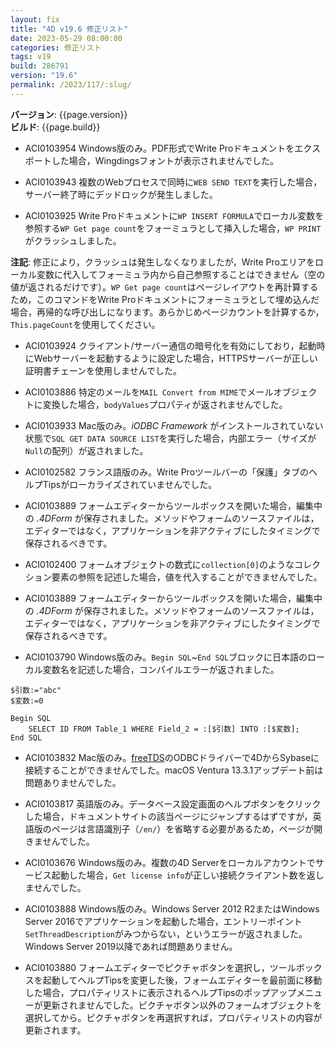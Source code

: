 ```yaml
---
layout: fix
title: "4D v19.6 修正リスト"
date: 2023-05-29 08:00:00
categories: 修正リスト
tags: v19
build: 286791
version: "19.6"
permalink: /2023/117/:slug/
---
```


**バージョン**: {{page.version}}  
**ビルド**: {{page.build}} 

* ACI0103954 Windows版のみ。PDF形式でWrite Proドキュメントをエクスポートした場合，Wingdingsフォントが表示されませんでした。

* ACI0103943 複数のWebプロセスで同時に`WEB SEND TEXT`を実行した場合，サーバー終了時にデッドロックが発生しました。

* ACI0103925 Write Proドキュメントに`WP INSERT FORMULA`でローカル変数を参照する`WP Get page count`をフォーミュラとして挿入した場合，`WP PRINT`がクラッシュしました。

**注記**: 修正により，クラッシュは発生しなくなりましたが，Write Proエリアをローカル変数に代入してフォーミュラ内から自己参照することはできません（空の値が返されるだけです）。`WP Get page count`はページレイアウトを再計算するため，このコマンドをWrite Proドキュメントにフォーミュラとして埋め込んだ場合，再帰的な呼び出しになります。あらかじめページカウントを計算するか，`This.pageCount`を使用してください。

* ACI0103924 クライアント/サーバー通信の暗号化を有効にしており，起動時にWebサーバーを起動するように設定した場合，HTTPSサーバーが正しい証明書チェーンを使用しませんでした。

* ACI0103886 特定のメールを`MAIL Convert from MIME`でメールオブジェクトに変換した場合，`bodyValues`プロパティが返されませんでした。
 
* ACI0103933 Mac版のみ。*iODBC Framework* がインストールされていない状態で`SQL GET DATA SOURCE LIST`を実行した場合，内部エラー（サイズが`Null`の配列）が返されました。

* ACI0102582 フランス語版のみ。Write Proツールバーの「保護」タブのヘルプTipsがローカライズされていませんでした。

* ACI0103889 フォームエディターからツールボックスを開いた場合，編集中の *.4DForm* が保存されました。メソッドやフォームのソースファイルは，エディターではなく，アプリケーションを非アクティブにしたタイミングで保存されるべきです。

* ACI0102400 フォームオブジェクトの数式に`collection[0]`のようなコレクション要素の参照を記述した場合，値を代入することができませんでした。
 
* ACI0103889 フォームエディターからツールボックスを開いた場合，編集中の *.4DForm* が保存されました。メソッドやフォームのソースファイルは，エディターではなく，アプリケーションを非アクティブにしたタイミングで保存されるべきです。

* ACI0103790 Windows版のみ。`Begin SQL`~`End SQL`ブロックに日本語のローカル変数名を記述した場合，コンパイルエラーが返されました。

```4d
$引数:="abc"
$変数:=0

Begin SQL
    SELECT ID FROM Table_1 WHERE Field_2 = :[$引数] INTO :[$変数];
End SQL
```

* ACI0103832 Mac版のみ。[freeTDS](https://www.freetds.org/)のODBCドライバーで4DからSybaseに接続することができませんでした。macOS Ventura 13.3.1アップデート前は問題ありませんでした。

* ACI0103817 英語版のみ。データベース設定画面のヘルプボタンをクリックした場合，ドキュメントサイトの該当ページにジャンプするはずですが，英語版のページは言語識別子（`/en/`）を省略する必要があるため，ページが開きませんでした。

* ACI0103676 Windows版のみ。複数の4D Serverをローカルアカウントでサービス起動した場合，`Get license info`が正しい接続クライアント数を返しませんでした。
 
* ACI0103888 Windows版のみ。Windows Server 2012 R2またはWindows Server 2016でアプリケーションを起動した場合，エントリーポイント`SetThreadDescription`がみつからない，というエラーが返されました。Windows Server 2019以降であれば問題ありません。

* ACI0103880 フォームエディターでピクチャボタンを選択し，ツールボックスを起動してヘルプTipsを変更した後，フォームエディターを最前面に移動した場合，プロパティリストに表示されるヘルプTipsのポップアップメニューが更新されませんでした。ピクチャボタン以外のフォームオブジェクトを選択してから。ピクチャボタンを再選択すれば，プロパティリストの内容が更新されます。
